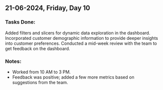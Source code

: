 ## 21-06-2024, Friday, Day 10
### Tasks Done:
Added filters and slicers for dynamic data exploration in the dashboard.
Incorporated customer demographic information to provide deeper insights into customer preferences.
Conducted a mid-week review with the team to get feedback on the dashboard.

### Notes:
- Worked from 10 AM to 3 PM.
- Feedback was positive; added a few more metrics based on suggestions from the team.
    